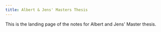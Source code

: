 ```yaml
---
title: Albert & Jens' Masters Thesis
---
```


This is the landing page of the notes for Albert and Jens' Master thesis. 